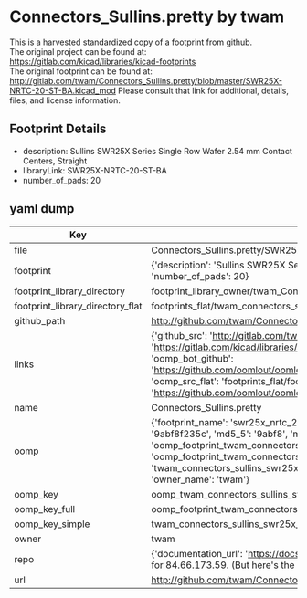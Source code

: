 # Connectors_Sullins.pretty by twam  
This is a harvested standardized copy of a footprint from github.  
The original project can be found at:  
https://gitlab.com/kicad/libraries/kicad-footprints  
The original footprint can be found at:
http://gitlab.com/twam/Connectors_Sullins.pretty/blob/master/SWR25X-NRTC-20-ST-BA.kicad_mod
Please consult that link for additional, details, files, and license information.  
## Footprint Details
* description: Sullins SWR25X Series Single Row Wafer 2.54 mm Contact Centers, Straight  
* libraryLink: SWR25X-NRTC-20-ST-BA  
* number_of_pads: 20  
## yaml dump  
| Key | Value |  
| --- | --- |  
| file | Connectors_Sullins.pretty/SWR25X-NRTC-20-ST-BA.kicad_mod |  
| footprint | {'description': 'Sullins SWR25X Series Single Row Wafer 2.54 mm Contact Centers, Straight', 'libraryLink': 'SWR25X-NRTC-20-ST-BA', 'number_of_pads': 20} |  
| footprint_library_directory | footprint_library_owner/twam_Connectors_Sullins.pretty |  
| footprint_library_directory_flat | footprints_flat/twam_connectors_sullins_swr25x_nrtc_20_st_ba/working |  
| github_path | http://github.com/twam/Connectors_Sullins.pretty/blob/master/SWR25X-NRTC-20-ST-BA.kicad_mod |  
| links | {'github_src': 'http://gitlab.com/twam/Connectors_Sullins.pretty/blob/master/SWR25X-NRTC-20-ST-BA.kicad_mod', 'github_src_repo': 'https://gitlab.com/kicad/libraries/kicad-footprints', 'oomp_bot': 'footprints/twam_connectors_sullins_swr25x_nrtc_20_st_ba/working', 'oomp_bot_github': 'https://github.com/oomlout/oomlout_oomp_footprint_bot/tree/main/footprints/twam_connectors_sullins_swr25x_nrtc_20_st_ba/working', 'oomp_src_flat': 'footprints_flat/footprints_flat/twam_connectors_sullins_swr25x_nrtc_20_st_ba/working', 'oomp_src_flat_github': 'https://github.com/oomlout/oomlout_oomp_footprint_src/tree/main/footprints_flat/twam_connectors_sullins_swr25x_nrtc_20_st_ba/working'} |  
| name | Connectors_Sullins.pretty |  
| oomp | {'footprint_name': 'swr25x_nrtc_20_st_ba', 'library_name': 'connectors_sullins', 'md5': '9abf8f235ceb2f4e2eec1ce6c6ddffd0', 'md5_10': '9abf8f235c', 'md5_5': '9abf8', 'md5_6': '9abf8f', 'oomp_key': 'oomp_twam_connectors_sullins_swr25x_nrtc_20_st_ba', 'oomp_key_extra': 'oomp_footprint_twam_connectors_sullins_swr25x_nrtc_20_st_ba', 'oomp_key_full': 'oomp_footprint_twam_connectors_sullins_swr25x_nrtc_20_st_ba_9abf8f', 'oomp_key_simple': 'twam_connectors_sullins_swr25x_nrtc_20_st_ba', 'original_filename': 'Connectors_Sullins.pretty/SWR25X-NRTC-20-ST-BA.kicad_mod', 'owner_name': 'twam'} |  
| oomp_key | oomp_twam_connectors_sullins_swr25x_nrtc_20_st_ba |  
| oomp_key_full | oomp_footprint_twam_connectors_sullins_swr25x_nrtc_20_st_ba |  
| oomp_key_simple | twam_connectors_sullins_swr25x_nrtc_20_st_ba |  
| owner | twam |  
| repo | {'documentation_url': 'https://docs.github.com/rest/overview/resources-in-the-rest-api#rate-limiting', 'message': "API rate limit exceeded for 84.66.173.59. (But here's the good news: Authenticated requests get a higher rate limit. Check out the documentation for more details.)"} |  
| url | http://github.com/twam/Connectors_Sullins.pretty |  

